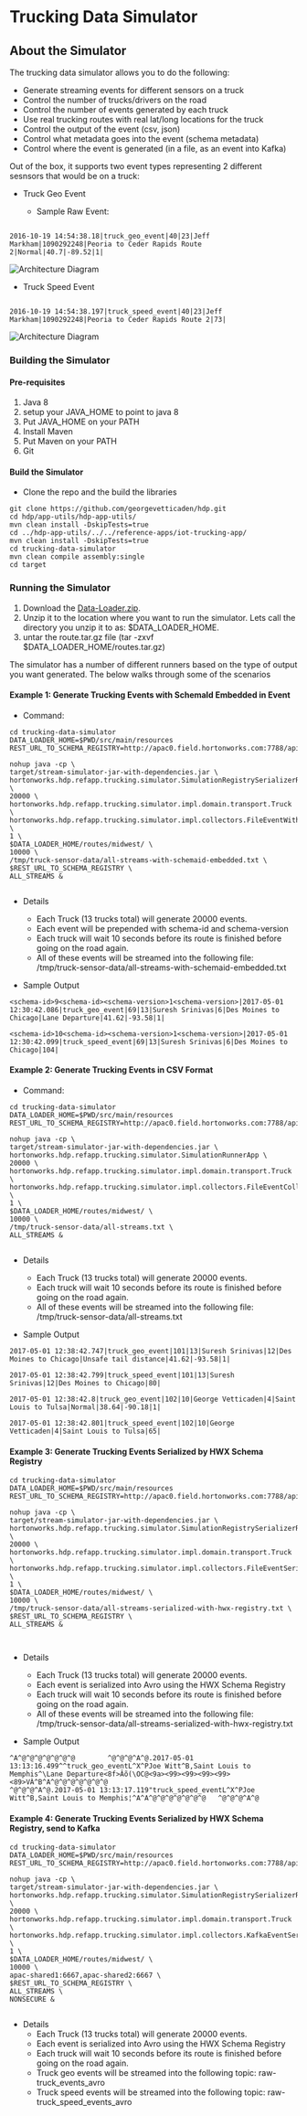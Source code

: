 # Trucking Data Simulator


## About the Simulator
The trucking data simulator allows you to do the following:

* Generate streaming events for different sensors on a truck  
* Control the number of trucks/drivers on the road
* Control the number of events generated by each truck
* Use real trucking routes with real lat/long locations for the truck
* Control the output of the event (csv, json)
* Control what metadata goes into the event (schema metadata)
* Control where the event is generated (in a file, as an event into Kafka)


Out of the box, it supports two event types representing 2 different sesnsors that would be on a truck:

* Truck Geo Event

	* Sample Raw Event:    

``` 

2016-10-19 14:54:38.18|truck_geo_event|40|23|Jeff Markham|1090292248|Peoria to Ceder Rapids Route 2|Normal|40.7|-89.52|1| 

````

![Architecture Diagram](readme-design-artifacts/truck-geo-event.png)


* Truck Speed Event
 
``` 

2016-10-19 14:54:38.197|truck_speed_event|40|23|Jeff Markham|1090292248|Peoria to Ceder Rapids Route 2|73|

````

![Architecture Diagram](readme-design-artifacts/truck-speed-event.png)

### Building the Simulator

#### Pre-requisites
1. Java 8
2. setup your JAVA_HOME to point to java 8
3. Put JAVA_HOME on your PATH
4. Install Maven
5. Put Maven on your PATH
4. Git

#### Build the Simulator


* Clone the repo and the build the libraries
	
``` 
git clone https://github.com/georgevetticaden/hdp.git
cd hdp/app-utils/hdp-app-utils/
mvn clean install -DskipTests=true
cd ../hdp-app-utils/../../reference-apps/iot-trucking-app/
mvn clean install -DskipTests=true
cd trucking-data-simulator
mvn clean compile assembly:single
cd target

``` 


### Running the Simulator


1. Download the [Data-Loader.zip](https://drive.google.com/file/d/0BwT83-9bZp3eelNUbk5UOFA4SXc/view?usp=sharing). 
2. Unzip it to the location where you want to run the simulator. Lets call the directory you unzip it to as: $DATA_LOADER_HOME.
3. untar the route.tar.gz file (tar -zxvf $DATA_LOADER_HOME/routes.tar.gz)
 
   
The simulator has a number of different runners based on the type of output you want generated. The below walks through some of the scenarios


#### Example 1: Generate Trucking Events with SchemaId Embedded in Event

* Command:


```
cd trucking-data-simulator
DATA_LOADER_HOME=$PWD/src/main/resources
REST_URL_TO_SCHEMA_REGISTRY=http://apac0.field.hortonworks.com:7788/api/v1

nohup java -cp \
target/stream-simulator-jar-with-dependencies.jar \
hortonworks.hdp.refapp.trucking.simulator.SimulationRegistrySerializerRunnerApp \
20000 \
hortonworks.hdp.refapp.trucking.simulator.impl.domain.transport.Truck \
hortonworks.hdp.refapp.trucking.simulator.impl.collectors.FileEventWithSchemaIdCollector \
1 \
$DATA_LOADER_HOME/routes/midwest/ \
10000 \
/tmp/truck-sensor-data/all-streams-with-schemaid-embedded.txt \
$REST_URL_TO_SCHEMA_REGISTRY \
ALL_STREAMS &


``` 

* Details
	* Each Truck (13 trucks total) will generate 20000 events. 
	* Each event will be prepended with schema-id and schema-version
	* Each truck will wait 10 seconds before its route is finished before going on the road again.
	* All of these events will be streamed into the following file: /tmp/truck-sensor-data/all-streams-with-schemaid-embedded.txt

* Sample Output

``` 
<schema-id>9<schema-id><schema-version>1<schema-version>|2017-05-01 12:30:42.086|truck_geo_event|69|13|Suresh Srinivas|6|Des Moines to Chicago|Lane Departure|41.62|-93.58|1|

<schema-id>10<schema-id><schema-version>1<schema-version>|2017-05-01 12:30:42.099|truck_speed_event|69|13|Suresh Srinivas|6|Des Moines to Chicago|104|

``` 

#### Example 2: Generate Trucking Events in CSV Format

* Command:


```
cd trucking-data-simulator
DATA_LOADER_HOME=$PWD/src/main/resources
REST_URL_TO_SCHEMA_REGISTRY=http://apac0.field.hortonworks.com:7788/api/v1

nohup java -cp \
target/stream-simulator-jar-with-dependencies.jar \
hortonworks.hdp.refapp.trucking.simulator.SimulationRunnerApp \
20000 \
hortonworks.hdp.refapp.trucking.simulator.impl.domain.transport.Truck \
hortonworks.hdp.refapp.trucking.simulator.impl.collectors.FileEventCollector \
1 \
$DATA_LOADER_HOME/routes/midwest/ \
10000 \
/tmp/truck-sensor-data/all-streams.txt \
ALL_STREAMS &


``` 

* Details
	* Each Truck (13 trucks total) will generate 20000 events. 
	* Each truck will wait 10 seconds before its route is finished before going on the road again.
	* All of these events will be streamed into the following file: /tmp/truck-sensor-data/all-streams.txt


* Sample Output

``` 
2017-05-01 12:38:42.747|truck_geo_event|101|13|Suresh Srinivas|12|Des Moines to Chicago|Unsafe tail distance|41.62|-93.58|1|

2017-05-01 12:38:42.799|truck_speed_event|101|13|Suresh Srinivas|12|Des Moines to Chicago|80|

2017-05-01 12:38:42.8|truck_geo_event|102|10|George Vetticaden|4|Saint Louis to Tulsa|Normal|38.64|-90.18|1|

2017-05-01 12:38:42.801|truck_speed_event|102|10|George Vetticaden|4|Saint Louis to Tulsa|65|

``` 


#### Example 3: Generate Trucking Events Serialized by HWX Schema Registry




```
cd trucking-data-simulator
DATA_LOADER_HOME=$PWD/src/main/resources
REST_URL_TO_SCHEMA_REGISTRY=http://apac0.field.hortonworks.com:7788/api/v1

nohup java -cp \
target/stream-simulator-jar-with-dependencies.jar \
hortonworks.hdp.refapp.trucking.simulator.SimulationRegistrySerializerRunnerApp \
20000 \
hortonworks.hdp.refapp.trucking.simulator.impl.domain.transport.Truck \
hortonworks.hdp.refapp.trucking.simulator.impl.collectors.FileEventSerializedWithRegistryCollector \
1 \
$DATA_LOADER_HOME/routes/midwest/ \
10000 \
/tmp/truck-sensor-data/all-streams-serialized-with-hwx-registry.txt \
$REST_URL_TO_SCHEMA_REGISTRY \
ALL_STREAMS &



``` 

* Details
	* Each Truck (13 trucks total) will generate 20000 events. 
	* Each event is serialized into Avro using the HWX Schema Registry
	* Each truck will wait 10 seconds before its route is finished before going on the road again.
	* All of these events will be streamed into the following file: /tmp/truck-sensor-data/all-streams-serialized-with-hwx-registry.txt



* Sample Output

``` 
^A^@^@^@^@^@^@^@        ^@^@^@^A^@.2017-05-01 13:13:16.499^^truck_geo_eventL^X^PJoe Witt^B,Saint Louis to Memphis^\Lane Departure<8f>Âõ(\OC@<9a><99><99><99><99><89>VÀ^B^A^@^@^@^@^@^@^@
^@^@^@^A^@.2017-05-01 13:13:17.119"truck_speed_eventL^X^PJoe Witt^B,Saint Louis to Memphis¦^A^A^@^@^@^@^@^@^@   ^@^@^@^A^@
``` 

#### Example 4: Generate Trucking Events Serialized by HWX Schema Registry, send to Kafka




```
cd trucking-data-simulator
DATA_LOADER_HOME=$PWD/src/main/resources
REST_URL_TO_SCHEMA_REGISTRY=http://apac0.field.hortonworks.com:7788/api/v1

nohup java -cp \
target/stream-simulator-jar-with-dependencies.jar \
hortonworks.hdp.refapp.trucking.simulator.SimulationRegistrySerializerRunnerApp \
20000 \
hortonworks.hdp.refapp.trucking.simulator.impl.domain.transport.Truck \
hortonworks.hdp.refapp.trucking.simulator.impl.collectors.KafkaEventSerializedWithRegistryCollector \
1 \
$DATA_LOADER_HOME/routes/midwest/ \
10000 \
apac-shared1:6667,apac-shared2:6667 \
$REST_URL_TO_SCHEMA_REGISTRY \
ALL_STREAMS \
NONSECURE &


```

* Details
	* Each Truck (13 trucks total) will generate 20000 events.
	* Each event is serialized into Avro using the HWX Schema Registry
	* Each truck will wait 10 seconds before its route is finished before going on the road again.
	* Truck geo events will be streamed into the following topic: raw-truck_events_avro
	* Truck speed events will be streamed into the following topic: raw-truck_speed_events_avro


